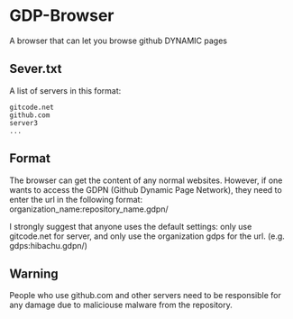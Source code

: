 # GDP-Browser
A browser that can let you browse github DYNAMIC pages

## Sever.txt
A list of servers in this format:
```
gitcode.net
github.com
server3
...
```

## Format
The browser can get the content of any normal websites. However, if one wants to access the GDPN (Github Dynamic Page Network), they need to enter the url in the following format:
organization_name:repository_name.gdpn/

I strongly suggest that anyone uses the default settings:
only use gitcode.net for server,
and only use the organization gdps for the url. (e.g. gdps:hibachu.gdpn/)

## Warning
People who use github.com and other servers need to be responsible for any damage due to maliciouse malware from the repository.
